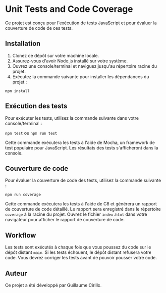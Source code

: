 # Unit Tests and Code Coverage

Ce projet est conçu pour l'exécution de tests JavaScript et pour évaluer la couverture de code de ces tests.

## Installation

1.  Clonez ce dépôt sur votre machine locale.
2.  Assurez-vous d'avoir Node.js installé sur votre système.
3.  Ouvrez une console/terminal et naviguez jusqu'au répertoire racine du projet.
4.  Exécutez la commande suivante pour installer les dépendances du projet :

`npm install`

## Exécution des tests

Pour exécuter les tests, utilisez la commande suivante dans votre console/terminal :

`npm test` ou `npm run test`

Cette commande exécutera les tests à l'aide de Mocha, un framework de test populaire pour JavaScript. Les résultats des tests s'afficheront dans la console.

## Couverture de code

Pour évaluer la couverture de code des tests, utilisez la commande suivante :

`npm run coverage`

Cette commande exécutera les tests à l'aide de C8 et générera un rapport de couverture de code détaillé. Le rapport sera enregistré dans le répertoire `coverage` à la racine du projet. Ouvrez le fichier `index.html` dans votre navigateur pour afficher le rapport de couverture de code.

## Workflow

Les tests sont exécutés à chaque fois que vous poussez du code sur le dépôt distant `main`. Si les tests échouent, le dépôt distant refusera votre code. Vous devrez corriger les tests avant de pouvoir pousser votre code.

## Auteur

Ce projet a été développé par Guillaume Cirillo.
